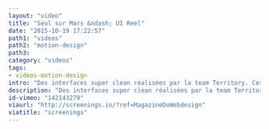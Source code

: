 ```yaml
---
layout: "video"
title: "Seul sur Mars &ndash; UI Reel"
date: "2015-10-19 17:22:57"
path1: "videos"
path2: "motion-design"
path3:
category: "videos"
tags:
- videos-motion-design
intro: "Des interfaces super clean réalisées par la team Territory. Ces derniers ont fait un super travail avec Avengers 2."
description: "Des interfaces super clean réalisées par la team Territory"
id-vimeo: "142143279"
viaurl: "http://screenings.io/?ref=MagazineDuWebdesign"
viatitle: "screenings"
---
```

